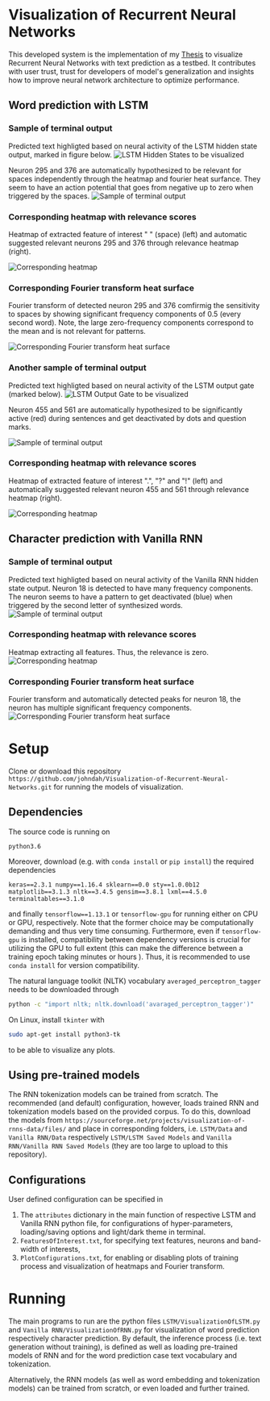 # Visualization of Recurrent Neural Networks

This developed system is the implementation of my [Thesis](https://kth.diva-portal.org/smash/get/diva2:1394892/FULLTEXT01.pdf) to visualize Recurrent Neural Networks with text prediction as a testbed. It contributes with user trust, trust for developers of model's generalization and insights how to improve neural network architecture to optimize performance.

## Word prediction with LSTM

### Sample of terminal output
Predicted text highligted based on neural activity of the LSTM hidden state output, marked in figure below.
![LSTM Hidden States to be visualized](https://github.com/johndah/Visualization-of-Recurrent-Neural-Networks/blob/master/Figures/Hidden_States.png)

Neuron 295 and 376 are automatically hypothesized to be relevant for spaces independently through the heatmap and fourier heat surfance. They seem to have an action potential that goes from negative up to zero when triggered by the spaces.
![Sample of terminal output](https://github.com/johndah/Visualization-of-Recurrent-Neural-Networks/blob/master/Figures/LSTMSpaces-TerminalSeed1Hypotheses2.PNG)
### Corresponding heatmap with relevance scores
Heatmap of extracted feature of interest " " (space) (left) and automatic suggested relevant neurons 295 and 376 through relevance heatmap (right).

![Corresponding heatmap](https://github.com/johndah/Visualization-of-Recurrent-Neural-Networks/blob/master/Figures/LSTMSpaces-HeatmapSeed1Hypotheses2.png)
### Corresponding Fourier transform heat surface
Fourier transform of detected neuron 295 and 376 comfirmig the sensitivity to spaces by showing significant frequency components of 0.5 (every second word). Note, the large zero-frequency components correspond to the mean and is not relevant for patterns.

![Corresponding Fourier transform heat surface](https://github.com/johndah/Visualization-of-Recurrent-Neural-Networks/blob/master/Figures/LSTMSpaces-FouriermapSeed1Hypotheses2RelevanceDetected.png)

### Another sample of terminal output
Predicted text highligted based on neural activity of the LSTM output gate (marked below). 
![LSTM Output Gate to be visualized](https://github.com/johndah/Visualization-of-Recurrent-Neural-Networks/blob/master/Figures/Output_Gate.png)

Neuron 455 and 561 are automatically hypothesized to be significantly active (red) during sentences and get deactivated by dots and question marks.

![Sample of terminal output](https://github.com/johndah/Visualization-of-Recurrent-Neural-Networks/blob/master/Figures/LSTMDots-TerminalSeed0.PNG)
### Corresponding heatmap with relevance scores
Heatmap of extracted feature of interest ".", "?" and "!" (left) and automatically suggested relevant neuron 455 and 561 through relevance heatmap (right).

![Corresponding heatmap](https://github.com/johndah/Visualization-of-Recurrent-Neural-Networks/blob/master/Figures/LSTMDots-HeatmapSeed0.png)

## Character prediction with Vanilla RNN

### Sample of terminal output
Predicted text highligted based on neural activity of the Vanilla RNN hidden state output. Neuron 18 is detected to have many frequency components. The neuron seems to have a pattern to get deactivated (blue) when triggered by the second letter of synthesized words.
![Sample of terminal output](https://github.com/johndah/Visualization-of-Recurrent-Neural-Networks/blob/master/Figures/AllCharacters-Terminal.PNG)
### Corresponding heatmap with relevance scores
Heatmap extracting all features. Thus, the relevance is zero.
![Corresponding heatmap](https://github.com/johndah/Visualization-of-Recurrent-Neural-Networks/blob/master/Figures/AllCharacters-Heatmap.png)
### Corresponding Fourier transform heat surface
Fourier transform and automatically detected peaks for neuron 18, the neuron has multiple significant frequency components.  
![Corresponding Fourier transform heat surface](https://github.com/johndah/Visualization-of-Recurrent-Neural-Networks/blob/master/Figures/AllCharacters-Fouriermap.png)

# Setup
Clone or download this repository ```https://github.com/johndah/Visualization-of-Recurrent-Neural-Networks.git``` for running the models of visualization.

## Dependencies
The source code is running on
```buildoutcfgf
python3.6
```
Moreover, download (e.g. with `conda install` or `pip install`) the required dependencies
```buildoutcfgf
keras==2.3.1 numpy==1.16.4 sklearn==0.0 sty==1.0.0b12 matplotlib==3.1.3 nltk==3.4.5 gensim==3.8.1 lxml==4.5.0 terminaltables==3.1.0
```
and finally `tensorflow==1.13.1` or `tensorflow-gpu` for running either on CPU or GPU, respectively. Note that the former choice may be computationally demanding and thus very time consuming. Furthermore, even if `tensorflow-gpu` is installed, compatibility between dependency versions is crucial for utilizing the GPU to full extent (this can make the difference between a training epoch taking minutes or hours ). Thus, it is recommended to use `conda install` for version compatibility. 

The natural language toolkit (NLTK) vocabulary `averaged_perceptron_tagger` needs to be downloaded through
```sh
python -c "import nltk; nltk.download('avaraged_perceptron_tagger')"
```

On Linux, install `tkinter` with
```sh
sudo apt-get install python3-tk
```
to be able to visualize any plots.

## Using pre-trained models
The RNN tokenization models can be trained from scratch. The recommended (and default) configuration, however, loads trained RNN and tokenization models based on the provided corpus. To do this, download the models from `https://sourceforge.net/projects/visualization-of-rnns-data/files/` and place in corresponding folders, i.e. `LSTM/Data` and `Vanilla RNN/Data` respectively `LSTM/LSTM Saved Models` and `Vanilla RNN/Vanilla RNN Saved Models` (they are too large to upload to this repository).

## Configurations
User defined configuration can be specified in
1. The `attributes` dictionary in the main function of respective LSTM and Vanilla RNN python file, for configurations of hyper-parameters, loading/saving options and light/dark theme in terminal.
2. `FeaturesOfInterest.txt`, for specifying text features, neurons and band-width of interests,
3. `PlotConfigurations.txt`, for enabling or disabling plots of training process and visualization of heatmaps and Fourier transform. 

# Running 
The main programs to run are the python files `LSTM/VisualizationOfLSTM.py` and 
`Vanilla RNN/VisualizationOfRNN.py` for visualization of word prediction respectively character prediction.
By default, the inference process (i.e. text generation without training), is defined as well as loading pre-trained models of RNN and for the word prediction case text vocabulary and tokenization.

Alternatively, the RNN models (as well as word embedding and tokenization models) can be trained from scratch, or even loaded and further trained.


